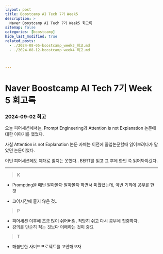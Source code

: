 ```yaml
---
layout: post
title: Boostcamp AI Tech 7기 Week5
description: >
  Naver Boostcamp AI Tech 7기 Week5 회고록
sitemap: false
categories: [boostcamp]
hide_last_modified: true
related_posts:
  - ./2024-08-05-boostcamp_week3_회고.md
  - ./2024-08-12-boostcamp_week4_회고.md



---
```


# Naver Boostcamp AI Tech 7기 Week 5 회고록

### 2024-09-02 회고

오늘 피어세션에서는, Prompt Engineering과 Attention is not Explanation 논문에 대한 이야기를 했었다.

사실 Attention is not Explanation 논문 자체는 이전에 졸업논문할때 읽어보려다가 말았던 논문이었다.

이번 피어세션에도 제대로 읽지는 못했다.. BERT를 읽고 그 후에 한번 쓱 읽어봐야겠다.

---

> K

* Prompting을 매번 알아볼까 알아볼까 하면서 미뤘었는데, 이번 기회에 공부를 한 것

* 코어시간에 졸지 않은 것..

> P

* 피어세션 이후에 조금 많이 쉬어버림. 적당히 쉬고 다시 공부에 집중하자.
* 강의를 단순히 적는 것보다 이해하는 것이 중요



> T

* 해볼만한 사이드프로젝트를 고민해보자

